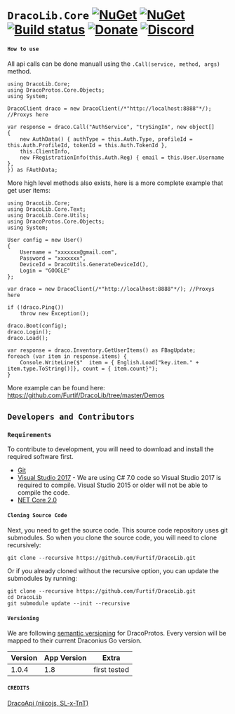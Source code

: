 `DracoLib.Core` [![NuGet](https://img.shields.io/nuget/v/DracoLib.Core.svg?maxAge=60)](https://www.nuget.org/packages/DracoLib.Core) [![NuGet](https://img.shields.io/nuget/v/DracoProtos.Core.svg?maxAge=60)](https://www.nuget.org/packages/DracoProtos.Core) [![Build status](https://ci.appveyor.com/api/projects/status/9t9ivl3bahv92u45/branch/master?svg=true)](https://ci.appveyor.com/project/RocketBot/dracolib/branch/master) [![Donate](https://img.shields.io/badge/Donate-PayPal-green.svg)](https://www.paypal.com/cgi-bin/webscr?cmd=_s-xclick&hosted_button_id=SNATC29B4ZJD4) [![Discord](https://img.shields.io/badge/Discord-Online-blue.svg)](https://discord.gg/bsHQC2Y)
===================

#### `How to use`

All api calls can be done manuall using the `.Call(service, method, args)` method.

```CSharp
using DracoLib.Core;
using DracoProtos.Core.Objects;
using System;

DracoClient draco = new DracoClient(/*"http://localhost:8888"*/); //Proxys here

var response = draco.Call("AuthService", "trySingIn", new object[]
{
    new AuthData() { authType = this.Auth.Type, profileId = this.Auth.ProfileId, tokenId = this.Auth.TokenId },
    this.ClientInfo,
    new FRegistrationInfo(this.Auth.Reg) { email = this.User.Username },
}) as FAuthData;
```

More high level methods also exists, here is a more complete example that get user items:

```CSharp
using DracoLib.Core;
using DracoLib.Core.Text;
using DracoLib.Core.Utils;
using DracoProtos.Core.Objects;
using System;

User config = new User()
{
    Username = "xxxxxxx@gmail.com",
    Password = "xxxxxxx",
    DeviceId = DracoUtils.GenerateDeviceId(),
    Login = "GOOGLE"
};

var draco = new DracoClient(/*"http://localhost:8888"*/); //Proxys here

if (!draco.Ping())
    throw new Exception();

draco.Boot(config);
draco.Login();
draco.Load();

var response = draco.Inventory.GetUserItems() as FBagUpdate;
foreach (var item in response.items) {
	Console.WriteLine($"  item = { English.Load["key.item." + item.type.ToString()]}, count = { item.count}");
}
```

More example can be found here: https://github.com/Furtif/DracoLib/tree/master/Demos

## `Developers and Contributors`

### `Requirements`

To contribute to development, you will need to download and install the required software first.

- [Git](https://git-scm.com/downloads)
- [Visual Studio 2017](https://www.visualstudio.com/vs/whatsnew/) - We are using C# 7.0 code so Visual Studio 2017 is required to compile. Visual Studio 2015 or older will not be able to compile the code.
- [NET Core 2.0](https://www.microsoft.com/net/download/thank-you/dotnet-sdk-2.1.300-windows-x64-installer)

#### `Cloning Source Code`

Next, you need to get the source code.  This source code repository uses git submodules. So when you clone the source code, you will need to clone recursively:

```
git clone --recursive https://github.com/Furtif/DracoLib.git
```

Or if you already cloned without the recursive option, you can update the submodules by running:

```
git clone --recursive https://github.com/Furtif/DracoLib.git
cd DracoLib
git submodule update --init --recursive
```

#### `Versioning`

We are following [semantic versioning](http://semver.org/) for DracoProtos.  Every version will be mapped to their current Draconius Go version.

| Version      | App Version                 | Extra                     |
|--------------|-----------------------------|---------------------------|
| 1.0.4        | 1.8                         | first tested              |

#### `CREDITS`
[DracoApi (niicojs, SL-x-TnT)](https://github.com/dracoapi)

